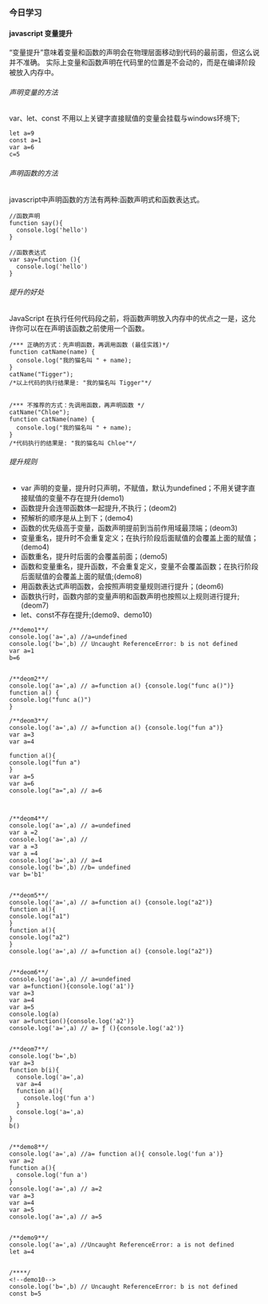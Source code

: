 ### 今日学习
#### javascript 变量提升
“变量提升”意味着变量和函数的声明会在物理层面移动到代码的最前面，但这么说并不准确。 
实际上变量和函数声明在代码里的位置是不会动的，而是在编译阶段被放入内存中。
###### 声明变量的方法
var、let、const 
不用以上关键字直接赋值的变量会挂载与windows环境下;
```
let a=9
const a=1
var a=6
c=5
```
###### 声明函数的方法
javascript中声明函数的方法有两种:函数声明式和函数表达式。
```
//函数声明
function say(){
  console.log('hello') 
}
 
//函数表达式
var say=function (){
  console.log('hello') 
}
```
###### 提升的好处
JavaScript 在执行任何代码段之前，将函数声明放入内存中的优点之一是，这允许你可以在在声明该函数之前使用一个函数。
```
/*** 正确的方式：先声明函数，再调用函数 (最佳实践)*/
function catName(name) {
  console.log("我的猫名叫 " + name);
}
catName("Tigger");
/*以上代码的执行结果是: "我的猫名叫 Tigger"*/
 
 
/*** 不推荐的方式：先调用函数，再声明函数 */
catName("Chloe");
function catName(name) {
  console.log("我的猫名叫 " + name);
}
/*代码执行的结果是: "我的猫名叫 Chloe"*/
```
###### 提升规则
* var 声明的变量，提升时只声明，不赋值，默认为undefined；不用关键字直接赋值的变量不存在提升(demo1)
* 函数提升会连带函数体一起提升,不执行；(deom2)
* 预解析的顺序是从上到下；(demo4)
* 函数的优先级高于变量，函数声明提前到当前作用域最顶端；(deom3)
* 变量重名，提升时不会重复定义；在执行阶段后面赋值的会覆盖上面的赋值；(demo4)
* 函数重名，提升时后面的会覆盖前面；(demo5)
* 函数和变量重名，提升函数，不会重复定义，变量不会覆盖函数；在执行阶段后面赋值的会覆盖上面的赋值;(demo8)
* 用函数表达式声明函数，会按照声明变量规则进行提升；(deom6)
* 函数执行时，函数内部的变量声明和函数声明也按照以上规则进行提升;(deom7)
* let、const不存在提升;(demo9、demo10)
```
/**demo1**/
console.log('a=',a) //a=undefined
console.log('b=',b) // Uncaught ReferenceError: b is not defined
var a=1
b=6
 
 
/**deom2**/
console.log('a=',a) // a=function a() {console.log("func a()")}
function a() {
console.log("func a()")
}
 
/**deom3**/
console.log('a=',a) // a=function a() {console.log("fun a")}
var a=3
var a=4
 
function a(){
console.log("fun a")
}
var a=5
var a=6
console.log("a=",a) // a=6
 
  
 
/**deom4**/
console.log('a=',a) // a=undefined
var a =2
console.log('a=',a) //
var a =3
var a =4
console.log('a=',a) // a=4
console.log('b=',b) //b= undefined
var b='b1'
 
 
/**deom5**/
console.log('a=',a) // a=function a() {console.log("a2")}
function a(){
console.log("a1")
}
function a(){
console.log("a2")
}
console.log('a=',a) // a=function a() {console.log("a2")}
 
 
/**deom6**/
console.log('a=',a) // a=undefined
var a=function(){console.log('a1')}
var a=3
var a=4
var a=5
console.log(a)
var a=function(){console.log('a2')}
console.log('a=',a) // a= ƒ (){console.log('a2')}
 
 
/**deom7**/
console.log('b=',b)
var a=3
function b(i){
  console.log('a=',a)
  var a=4
  function a(){
    console.log('fun a')
  }
  console.log('a=',a)
}
b()
 
 
/**demo8**/
console.log('a=',a) //a= function a(){ console.log('fun a')}
var a=2
function a(){
  console.log('fun a')
}
console.log('a=',a) // a=2
var a=3
var a=4
var a=5
console.log('a=',a) // a=5
 
 
/**demo9**/
console.log('a=',a) //Uncaught ReferenceError: a is not defined
let a=4
 
 
/****/
<!--demo10-->
console.log('b=',b) // Uncaught ReferenceError: b is not defined
const b=5
```